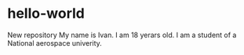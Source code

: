 # hello-world
New repository
My name is Ivan. I am 18 yerars old. I am a student of a National aerospace univerity.
